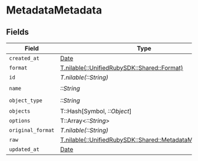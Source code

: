 # MetadataMetadata


## Fields

| Field                                                                                                  | Type                                                                                                   | Required                                                                                               | Description                                                                                            |
| ------------------------------------------------------------------------------------------------------ | ------------------------------------------------------------------------------------------------------ | ------------------------------------------------------------------------------------------------------ | ------------------------------------------------------------------------------------------------------ |
| `created_at`                                                                                           | [Date](https://ruby-doc.org/stdlib-2.6.1/libdoc/date/rdoc/Date.html)                                   | :heavy_minus_sign:                                                                                     | N/A                                                                                                    |
| `format`                                                                                               | [T.nilable(::UnifiedRubySDK::Shared::Format)](../../models/shared/format.md)                           | :heavy_minus_sign:                                                                                     | N/A                                                                                                    |
| `id`                                                                                                   | *T.nilable(::String)*                                                                                  | :heavy_minus_sign:                                                                                     | N/A                                                                                                    |
| `name`                                                                                                 | *::String*                                                                                             | :heavy_check_mark:                                                                                     | N/A                                                                                                    |
| `object_type`                                                                                          | *::String*                                                                                             | :heavy_check_mark:                                                                                     | N/A                                                                                                    |
| `objects`                                                                                              | T::Hash[Symbol, *::Object*]                                                                            | :heavy_minus_sign:                                                                                     | N/A                                                                                                    |
| `options`                                                                                              | T::Array<*::String*>                                                                                   | :heavy_minus_sign:                                                                                     | N/A                                                                                                    |
| `original_format`                                                                                      | *T.nilable(::String)*                                                                                  | :heavy_minus_sign:                                                                                     | N/A                                                                                                    |
| `raw`                                                                                                  | [T.nilable(::UnifiedRubySDK::Shared::MetadataMetadataRaw)](../../models/shared/metadatametadataraw.md) | :heavy_minus_sign:                                                                                     | N/A                                                                                                    |
| `updated_at`                                                                                           | [Date](https://ruby-doc.org/stdlib-2.6.1/libdoc/date/rdoc/Date.html)                                   | :heavy_minus_sign:                                                                                     | N/A                                                                                                    |
